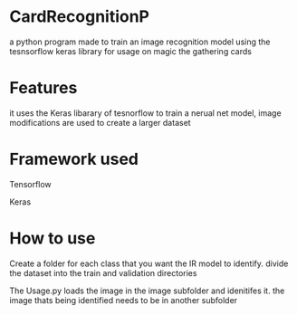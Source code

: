 # CardRecognitionP
a python program made to train an image recognition model using the tesnsorflow keras library for usage on magic the gathering cards

# Features
it uses the Keras libarary of tesnorflow to train a nerual net model, image modifications are used to create a larger dataset 


# Framework used
Tensorflow 

Keras


# How to use
Create a folder for each class that you want the IR model to identify. divide the dataset into the train and validation directories 

The Usage.py loads the image in the image subfolder and idenitifes it. the image thats being identified needs to be in another subfolder 

